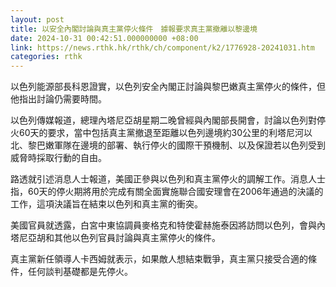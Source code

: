 ```yaml
---
layout: post
title: 以安全內閣討論與真主黨停火條件　據報要求真主黨撤離以黎邊境
date: 2024-10-31 00:42:51.000000000 +08:00
link: https://news.rthk.hk/rthk/ch/component/k2/1776928-20241031.htm
categories: rthk
---
```


以色列能源部長科恩證實，以色列安全內閣正討論與黎巴嫩真主黨停火的條件，但他指出討論仍需要時間。

以色列傳媒報道，總理內塔尼亞胡星期二晚曾經與內閣部長開會，討論以色列對停火60天的要求，當中包括真主黨撤退至距離以色列邊境約30公里的利塔尼河以北、黎巴嫩軍隊在邊境的部署、執行停火的國際干預機制、以及保證若以色列受到威脅時採取行動的自由。

路透就引述消息人士報道，美國正參與以色列和真主黨停火的調解工作。消息人士指，60天的停火期將用於完成有關全面實施聯合國安理會在2006年通過的決議的工作，這項決議旨在結束以色列和真主黨的衝突。

美國官員就透露，白宮中東協調員麥格克和特使霍赫施泰因將訪問以色列，會與內塔尼亞胡和其他以色列官員討論與真主黨停火的條件。

真主黨新任領導人卡西姆就表示，如果敵人想結束戰爭，真主黨只接受合適的條件，任何談判基礎都是先停火。
